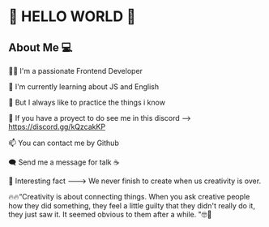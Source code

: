 #  🎉 HELLO WORLD 🎉

About Me 💻
---------------------------------------------------------
👨‍💻 I'm a passionate Frontend Developer

🌱 I'm currently learning about JS and English

💙 But I always like to practice the things i know

🌟 If you have a proyect to do see me in this discord --> https://discord.gg/kQzcakKP

📫 You can contact me by Github

🗨️ Send me a message for talk ☕

🧐 Interesting fact ---> We never finish to create when us creativity is over.

🔥🔥“Creativity is about connecting things. When you ask creative people how they did something, they feel a little guilty that they didn't really do it, they just saw it. It seemed obvious to them after a while. "🤓🤪
